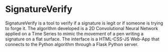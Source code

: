 # SignatureVerify
SignatureVerify is a tool to verify if a signature is legit or if someone is trying to forge it.
The algorithm developed is a 2D Convolutional Neural Network applied on a Time Series to mimic the movement of a pen writing a signature on a flat surface. The interface is a HTML-CSS-JS Web-App that connects to the Python algorithm through a Flask Python server.
